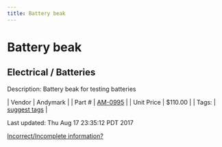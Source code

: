 ```yaml
---
title: Battery beak
---
```


# Battery beak
## Electrical / Batteries
Description: 	Battery beak for testing batteries 

| Vendor | Andymark | 
| Part # | [AM-0995](http://www.andymark.com/product-p/am-0995.htm) | 
| Unit Price | $110.00 | 
| Tags: | [suggest tags](https://docs.google.com/forms/d/e/1FAIpQLSeWyY8v3RgOty-MyWmh9U0iivNYN_molChYyS-0U-o-kOAv_g/viewform) | 

Last updated: Thu Aug 17 23:35:12 PDT 2017

 [Incorrect/Incomplete information?](https://docs.google.com/forms/d/e/1FAIpQLSeWyY8v3RgOty-MyWmh9U0iivNYN_molChYyS-0U-o-kOAv_g/viewform)